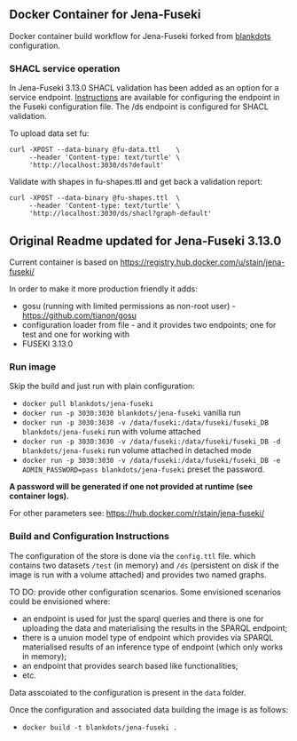 ## Docker Container for Jena-Fuseki
Docker container build workflow for Jena-Fuseki forked from [blankdots](https://hub.docker.com/r/blankdots/jena-fuseki) configuration.

### SHACL service operation
In Jena-Fuseki 3.13.0 SHACL validation has been added as an option for a service endpoint. [Instructions](https://jena.apache.org/documentation/shacl/) are available for configuring the endpoint in the Fuseki configuration file. The /ds endpoint is configured for SHACL validation.

To upload data set fu:

```
curl -XPOST --data-binary @fu-data.ttl    \  
     --header 'Content-type: text/turtle' \  
     'http://localhost:3030/ds?default'
```

Validate with shapes in fu-shapes.ttl and get back a validation report:
```
curl -XPOST --data-binary @fu-shapes.ttl  \  
     --header 'Content-type: text/turtle' \  
     'http://localhost:3030/ds/shacl?graph-default'
```


## Original Readme updated for Jena-Fuseki 3.13.0
Current container is based on https://registry.hub.docker.com/u/stain/jena-fuseki/

In order to make it more production friendly it adds:
* gosu (running with limited permissions as non-root user) - https://github.com/tianon/gosu
* configuration loader from file - and it provides two endpoints; one for test and one for working with
* FUSEKI 3.13.0

### Run image

Skip the build and just run with plain configuration:
* `docker pull blankdots/jena-fuseki`
* `docker run -p 3030:3030 blankdots/jena-fuseki` vanilla run
* `docker run -p 3030:3030 -v /data/fuseki:/data/fuseki/fuseki_DB blankdots/jena-fuseki` run with volume attached
* `docker run -p 3030:3030 -v /data/fuseki:/data/fuseki/fuseki_DB -d blankdots/jena-fuseki` run volume attached in detached mode
* `docker run -p 3030:3030 -v /data/fuseki:/data/fuseki/fuseki_DB -e ADMIN_PASSWORD=pass blankdots/jena-fuseki` preset the password.

**A password will be generated if one not provided at runtime (see container logs).**

For other parameters see: https://hub.docker.com/r/stain/jena-fuseki/

### Build and Configuration Instructions

The configuration of the store is done via the `config.ttl` file. which contains two datasets `/test` (in memory) and `/ds` (persistent on disk if the image is run with a volume attached) and provides two named graphs.

TO DO: provide other configuration scenarios. Some envisioned scenarios could be envisioned where:
* an endpoint is used for just the sparql queries and there is one for uploading the data and materialising the results in the SPARQL endpoint;
* there is a unuion model type of endpoint which provides via SPARQL materialised results of an inference type of endpoint (which only works in memory);
* an endpoint that provides search based like functionalities;
* etc.

Data asscoiated to the configuration is present in the `data` folder.

Once the configuration and associated data building the image is as follows:
* `docker build -t blankdots/jena-fuseki .`
